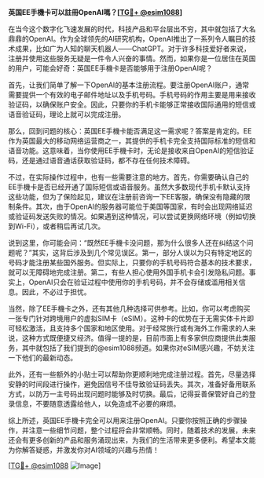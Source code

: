 **英国EE手機卡可以註冊OpenAI嗎？[[TG💪+ @esim1088](https://t.me/s/esim1088)]**

在当今这个数字化飞速发展的时代，科技产品和平台层出不穷，其中就包括了大名鼎鼎的OpenAI。作为全球领先的AI研究机构，OpenAI推出了一系列令人瞩目的技术成果，比如广为人知的聊天机器人——ChatGPT。对于许多科技爱好者来说，注册并使用这些服务无疑是一件令人兴奋的事情。然而，如果你是一位居住在英国的用户，可能会好奇：英国EE手機卡是否能够用于注册OpenAI呢？

首先，让我们简单了解一下OpenAI的基本注册流程。要注册OpenAI账户，通常需要提供一个有效的电子邮件地址以及手机号码。手机号码的作用主要是用来接收验证码，以确保账户安全。因此，只要你的手机卡能够正常接收国际通用的短信或语音验证码，理论上就可以完成注册。

那么，回到问题的核心：英国EE手機卡能否满足这一需求呢？答案是肯定的。EE作为英国最大的移动网络运营商之一，其提供的手机卡完全支持国际标准的短信和语音功能。这意味着，当你使用EE手機卡时，无论是接收来自OpenAI的短信验证码，还是通过语音通话获取验证码，都不存在任何技术障碍。

不过，在实际操作过程中，也有一些需要注意的地方。首先，你需要确认自己的EE手機卡是否已经开通了国际短信或语音服务。虽然大多数现代手机卡默认支持这些功能，但为了保险起见，建议在注册前咨询一下EE客服，确保没有隐藏的限制条件。其次，由于OpenAI的服务器可能位于美国等国家，有时会出现网络延迟或验证码发送失败的情况。如果遇到这种情况，可以尝试更换网络环境（例如切换到Wi-Fi），或者稍后再试几次。

说到这里，你可能会问：“既然EE手機卡没问题，那为什么很多人还在纠结这个问题呢？”其实，这背后涉及到几个常见误区。第一，部分人误以为只有特定地区的号码才能注册某些国外服务。但实际上，只要你的手机号码符合基本的技术要求，就可以无障碍地完成注册。第二，有些人担心使用外国手机卡会引发隐私问题。事实上，OpenAI只会在验证过程中使用你的手机号码，并不会存储或滥用相关信息。因此，不必过于担忧。

当然，除了EE手機卡之外，还有其他几种选择可供参考。比如，你可以考虑购买一张专门针对跨境用户的虚拟SIM卡（eSIM）。这种卡的优势在于无需实体卡片即可轻松激活，且支持多个国家和地区使用。对于经常旅行或有海外工作需求的人来说，这种方式既便捷又经济。值得一提的是，目前市面上有多家供应商提供此类服务，其中就包括了我们提到的@esim1088频道。如果你对eSIM感兴趣，不妨关注一下他们的最新动态。

此外，还有一些额外的小贴士可以帮助你更顺利地完成注册过程。首先，尽量选择安静的时间段进行操作，避免因信号不佳导致验证码丢失。其次，准备好备用联系方式，以防万一主号码出现问题时能够及时切换。最后，记得妥善保管好自己的登录信息，不要随意透露给他人，以免造成不必要的麻烦。

综上所述，英国EE手機卡完全可以用来注册OpenAI。只要你按照正确的步骤操作，并注意一些细节问题，整个过程将会非常顺畅。同时，随着技术的发展，未来还会有更多创新的产品和服务涌现出来，为我们的生活带来更多便利。希望本文能为你解答疑惑，并激发你对AI领域的兴趣与热情！

[[TG💪+ @esim1088](https://t.me/s/esim1088) ![Image](https://i.postimg.cc/4NQfJmqS/Snipaste-2025-05-13-00-14-12.png)]
